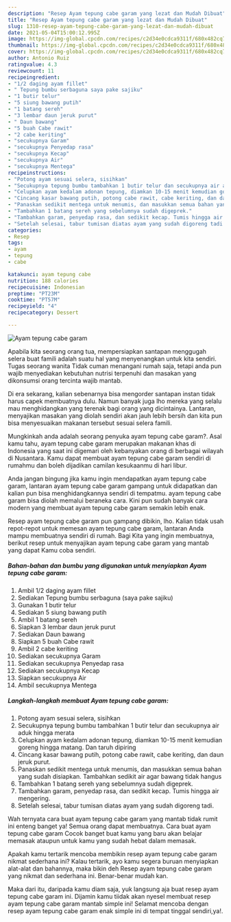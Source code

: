 ```yaml
---
description: "Resep Ayam tepung cabe garam yang lezat dan Mudah Dibuat"
title: "Resep Ayam tepung cabe garam yang lezat dan Mudah Dibuat"
slug: 1310-resep-ayam-tepung-cabe-garam-yang-lezat-dan-mudah-dibuat
date: 2021-05-04T15:00:12.995Z
image: https://img-global.cpcdn.com/recipes/c2d34e0cdca9311f/680x482cq70/ayam-tepung-cabe-garam-foto-resep-utama.jpg
thumbnail: https://img-global.cpcdn.com/recipes/c2d34e0cdca9311f/680x482cq70/ayam-tepung-cabe-garam-foto-resep-utama.jpg
cover: https://img-global.cpcdn.com/recipes/c2d34e0cdca9311f/680x482cq70/ayam-tepung-cabe-garam-foto-resep-utama.jpg
author: Antonio Ruiz
ratingvalue: 4.3
reviewcount: 11
recipeingredient:
- "1/2 daging ayam fillet"
- " Tepung bumbu serbaguna saya pake sajiku"
- "1 butir telur"
- "5 siung bawang putih"
- "1 batang sereh"
- "3 lembar daun jeruk purut"
- " Daun bawang"
- "5 buah Cabe rawit"
- "2 cabe keriting"
- "secukupnya Garam"
- "secukupnya Penyedap rasa"
- "secukupnya Kecap"
- "secukupnya Air"
- "secukupnya Mentega"
recipeinstructions:
- "Potong ayam sesuai selera, sisihkan"
- "Secukupnya tepung bumbu tambahkan 1 butir telur dan secukupnya air aduk hingga merata"
- "Celupkan ayam kedalam adonan tepung, diamkan 10-15 menit kemudian goreng hingga matang. Dan taruh dipiring"
- "Cincang kasar bawang putih, potong cabe rawit, cabe keriting, dan daun jeruk purut."
- "Panaskan sedikit mentega untuk menumis, dan masukkan semua bahan yang sudah disiapkan. Tambahkan sedikit air agar bawang tidak hangus"
- "Tambahkan 1 batang sereh yang sebelumnya sudah digeprek."
- "Tambahkan garam, penyedap rasa, dan sedikit kecap. Tumis hingga air mengering."
- "Setelah selesai, tabur tumisan diatas ayam yang sudah digoreng tadi."
categories:
- Resep
tags:
- ayam
- tepung
- cabe

katakunci: ayam tepung cabe 
nutrition: 188 calories
recipecuisine: Indonesian
preptime: "PT23M"
cooktime: "PT57M"
recipeyield: "4"
recipecategory: Dessert

---
```



![Ayam tepung cabe garam](https://img-global.cpcdn.com/recipes/c2d34e0cdca9311f/680x482cq70/ayam-tepung-cabe-garam-foto-resep-utama.jpg)

Apabila kita seorang orang tua, mempersiapkan santapan menggugah selera buat famili adalah suatu hal yang menyenangkan untuk kita sendiri. Tugas seorang  wanita Tidak cuman menangani rumah saja, tetapi anda pun wajib menyediakan kebutuhan nutrisi terpenuhi dan masakan yang dikonsumsi orang tercinta wajib mantab.

Di era  sekarang, kalian sebenarnya bisa mengorder santapan instan tidak harus capek membuatnya dulu. Namun banyak juga lho mereka yang selalu mau menghidangkan yang terenak bagi orang yang dicintainya. Lantaran, menyajikan masakan yang diolah sendiri akan jauh lebih bersih dan kita pun bisa menyesuaikan makanan tersebut sesuai selera famili. 



Mungkinkah anda adalah seorang penyuka ayam tepung cabe garam?. Asal kamu tahu, ayam tepung cabe garam merupakan makanan khas di Indonesia yang saat ini digemari oleh kebanyakan orang di berbagai wilayah di Nusantara. Kamu dapat membuat ayam tepung cabe garam sendiri di rumahmu dan boleh dijadikan camilan kesukaanmu di hari libur.

Anda jangan bingung jika kamu ingin mendapatkan ayam tepung cabe garam, lantaran ayam tepung cabe garam gampang untuk didapatkan dan kalian pun bisa menghidangkannya sendiri di tempatmu. ayam tepung cabe garam bisa diolah memalui beraneka cara. Kini pun sudah banyak cara modern yang membuat ayam tepung cabe garam semakin lebih enak.

Resep ayam tepung cabe garam pun gampang dibikin, lho. Kalian tidak usah repot-repot untuk memesan ayam tepung cabe garam, lantaran Anda mampu membuatnya sendiri di rumah. Bagi Kita yang ingin membuatnya, berikut resep untuk menyajikan ayam tepung cabe garam yang mantab yang dapat Kamu coba sendiri.

<!--inarticleads1-->

##### Bahan-bahan dan bumbu yang digunakan untuk menyiapkan Ayam tepung cabe garam:

1. Ambil 1/2 daging ayam fillet
1. Sediakan  Tepung bumbu serbaguna (saya pake sajiku)
1. Gunakan 1 butir telur
1. Sediakan 5 siung bawang putih
1. Ambil 1 batang sereh
1. Siapkan 3 lembar daun jeruk purut
1. Sediakan  Daun bawang
1. Siapkan 5 buah Cabe rawit
1. Ambil 2 cabe keriting
1. Sediakan secukupnya Garam
1. Sediakan secukupnya Penyedap rasa
1. Sediakan secukupnya Kecap
1. Siapkan secukupnya Air
1. Ambil secukupnya Mentega




<!--inarticleads2-->

##### Langkah-langkah membuat Ayam tepung cabe garam:

1. Potong ayam sesuai selera, sisihkan
1. Secukupnya tepung bumbu tambahkan 1 butir telur dan secukupnya air aduk hingga merata
1. Celupkan ayam kedalam adonan tepung, diamkan 10-15 menit kemudian goreng hingga matang. Dan taruh dipiring
1. Cincang kasar bawang putih, potong cabe rawit, cabe keriting, dan daun jeruk purut.
1. Panaskan sedikit mentega untuk menumis, dan masukkan semua bahan yang sudah disiapkan. Tambahkan sedikit air agar bawang tidak hangus
1. Tambahkan 1 batang sereh yang sebelumnya sudah digeprek.
1. Tambahkan garam, penyedap rasa, dan sedikit kecap. Tumis hingga air mengering.
1. Setelah selesai, tabur tumisan diatas ayam yang sudah digoreng tadi.




Wah ternyata cara buat ayam tepung cabe garam yang mantab tidak rumit ini enteng banget ya! Semua orang dapat membuatnya. Cara buat ayam tepung cabe garam Cocok banget buat kamu yang baru akan belajar memasak ataupun untuk kamu yang sudah hebat dalam memasak.

Apakah kamu tertarik mencoba membikin resep ayam tepung cabe garam nikmat sederhana ini? Kalau tertarik, ayo kamu segera buruan menyiapkan alat-alat dan bahannya, maka bikin deh Resep ayam tepung cabe garam yang nikmat dan sederhana ini. Benar-benar mudah kan. 

Maka dari itu, daripada kamu diam saja, yuk langsung aja buat resep ayam tepung cabe garam ini. Dijamin kamu tiidak akan nyesel membuat resep ayam tepung cabe garam mantab simple ini! Selamat mencoba dengan resep ayam tepung cabe garam enak simple ini di tempat tinggal sendiri,ya!.

